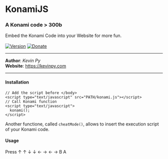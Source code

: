 # KonamiJS
### A Konami code > 300b
Embed the Konami Code into your Website for more fun.<br />
<br />
[![Version](https://img.shields.io/github/release/kevinpy/KonamiJS.svg)](https://github.com/kevinpy/Iceberg/releases)
[![Donate](https://img.shields.io/badge/Donate-PayPal-green.svg)](https://paypal.me/kevinpy)
***
**Author**: *Kevin Py*<br />
**Website**: <https://kevinpy.com>
***
#### Installation
```
// Add the script before </body>
<script type="text/javascript" src="PATH/konami.js"></script>
// Call Konami function
<script type="text/javascript">
  konami();
</script>
```

Another functione, called `cheatMode()`, allows to insert the execution script of your Konami code.
#### Usage
Press &#8593; &#8593; &#8595; &#8595; &#8592; &#8594; &#8592; &#8594; B A
